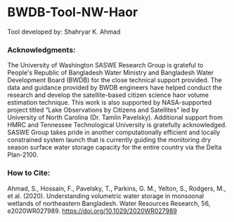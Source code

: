 # BWDB-Tool-NW-Haor
Tool developed by: Shahryar K. Ahmad   

### Acknowledgments:
The University of Washington SASWE Research Group is grateful to People's Republic of Bangladesh Water Ministry and Bangladesh Water Development Board (BWDB) for the close technical support provided. The data and guidance provided by BWDB engineers have helped conduct the research and develop the satellite-based citizen science haor volume estimation technique. This work is also supported by NASA-supported project titled “Lake Observations by Citizens and Satellites” led by University of North Carolina (Dr. Tamlin Pavelsky). Additional support from HMRC and Tennessee Technological University is gratefully acknowledged. SASWE Group takes pride in another computationally efficient and locally constrained system launch that is currently guiding the monitoring dry season surface water storage capacity for the entire country via the Delta Plan-2100.

### How to Cite:
Ahmad, S., Hossain, F., Pavelsky, T., Parkins, G. M., Yelton, S., Rodgers, M., et al. (2020). Understanding volumetric water storage in monsoonal wetlands of northeastern Bangladesh. Water Resources Research, 56, e2020WR027989. https://doi.org/10.1029/2020WR027989
